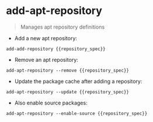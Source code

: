 # add-apt-repository

> Manages apt repository definitions

- Add a new apt repository:

`add-add-repository {{repository_spec}}`

- Remove an apt repository:

`add-apt-repository --remove {{repository_spec}}`

- Update the package cache after adding a repository:

`add-apt-repository --update {{repository_spec}}`

- Also enable source packages:

`add-apt-repository --enable-source {{repository_spec}}`
